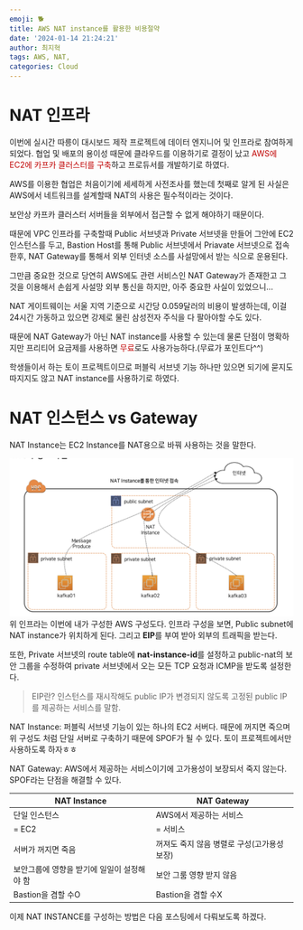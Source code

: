 ```yaml
---
emoji: 🐕
title: AWS NAT instance를 활용한 비용절약
date: '2024-01-14 21:24:21'
author: 최지혁
tags: AWS, NAT, 
categories: Cloud
---
```

# NAT 인프라
이번에 실시간 따릉이 대시보드 제작 프로젝트에 데이터 엔지니어 및 인프라로 참여하게 되었다. 
협업 및 배포의 용이성 때문에 클라우드를 이용하기로 결정이 났고 <font color="#c00000">AWS에 EC2에 카프카 클러스터를 구축</font>하고 프로듀서를 개발하기로 하였다.

AWS를 이용한 협업은 처음이기에 세세하게 사전조사를 했는데 첫째로 알게 된 사실은 AWS에서 네트워크를 설계할때 NAT의 사용은 필수적이라는 것이다. 

보안상 카프카 클러스터 서버들을 외부에서 접근할 수 없게 해야하기 때문이다.

때문에 VPC 인프라를 구축할때 Public 서브넷과 Private 서브넷을 만들어 그안에 EC2 인스턴스를 두고, Bastion Host를 통해 Public 서브넷에서 Priavate 서브넷으로 접속한후, NAT Gateway를 통해서 외부 인터넷 소스를 사설망에서 받는 식으로 운용된다.

그만큼 중요한 것으로 당연히 AWS에도 관련 서비스인 NAT Gateway가 존재한고 그것을 이용해서 손쉽게 사설망 외부 통신을 하지만, 아주 중요한 사실이 있었으니...

NAT 게이트웨이는 서울 지역 기준으로 시간당 0.059달러의 비용이 발생하는데, 이걸 24시간 가동하고 있으면 강제로 물린 삼성전자 주식을 다 팔아야할 수도 있다.

때문에 NAT Gateway가 아닌 NAT instance를 사용할 수 있는데 물론 단점이 명확하지만 프리티어 요금제를 사용하면 <font color="#c00000">무료</font>로도 사용가능하다.(무료가 포인트다^^)

학생들이서 하는 토이 프로젝트이므로 퍼블릭 서브넷 기능 하나만 있으면 되기에 묻지도 따지지도 않고 NAT instance를 사용하기로 하였다.

# NAT 인스턴스 vs Gateway
NAT Instance는 EC2 Instance를 NAT용으로 바꿔 사용하는 것을 말한다.

![사진](./AWS-VPC.png)
위 인프라는 이번에 내가 구성한 AWS 구성도다.
인프라 구성을 보면, Public subnet에 NAT instance가 위치하게 된다. 그리고 **EIP**를 부여 받아 외부의 트래픽을 받는다.

또한, Private 서브넷의 route table에 **nat-instance-id**를 설정하고 public-nat의 보안 그룹을 수정하여 private 서브넷에서 오는 모든 TCP 요청과 ICMP을 받도록 설정한다.
> EIP란?
> 인스턴스를 재시작해도 public IP가 변경되지 않도록 고정된 public IP를 제공하는 서비스를 말함.

NAT Instance: 퍼블릭 서브넷 기능이 있는 하나의 EC2 서버다. 때문에 꺼지면 죽으며 위 구성도 처럼 단일 서버로 구축하기 때문에 SPOF가 될 수 있다. 토이 프로젝트에서만 사용하도록 하자ㅎㅎ

NAT Gateway: AWS에서 제공하는 서비스이기에 고가용성이 보장되서 죽지 않는다. SPOF라는 단점을 해결할 수 있다.

| **NAT Instance**         | **NAT Gateway**           |
| ------------------------ | ------------------------- |
| 단일 인스턴스                  | AWS에서 제공하는 서비스            |
| = EC2                    | = 서비스                     |
| 서버가 꺼지면 죽음               | 꺼져도 죽지 않음 병렬로 구성(고가용성 보장) |
| 보안그룹에 영향을 받기에 일일이 설정해야 함 | 보안 그룸 영향 받지 않음            |
| Bastion을 겸할 수O           | Bastion을 겸할 수X            |
이제 NAT INSTANCE를 구성하는 방법은 다음 포스팅에서 다뤄보도록 하겠다.
